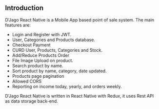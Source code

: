 ## Introduction

D'Jago React Native is a Mobile App based point of sale system. The main features are:

- Login and Register with JWT.
- User, Categories and Products database.
- Checkout Payment
- CURD User, Products, Categories and Stock.
- Add/Reduce Products Order
- File Image Upload on product.
- Search product by name.
- Sort product by name, category, date updated.
- Products page pagination
- Allowed CORS
- Reporting on income today, yearly, and orders weekly.

D'Jago React Native is written in React Native with Redux, it uses Rest API as data storage back-end.
